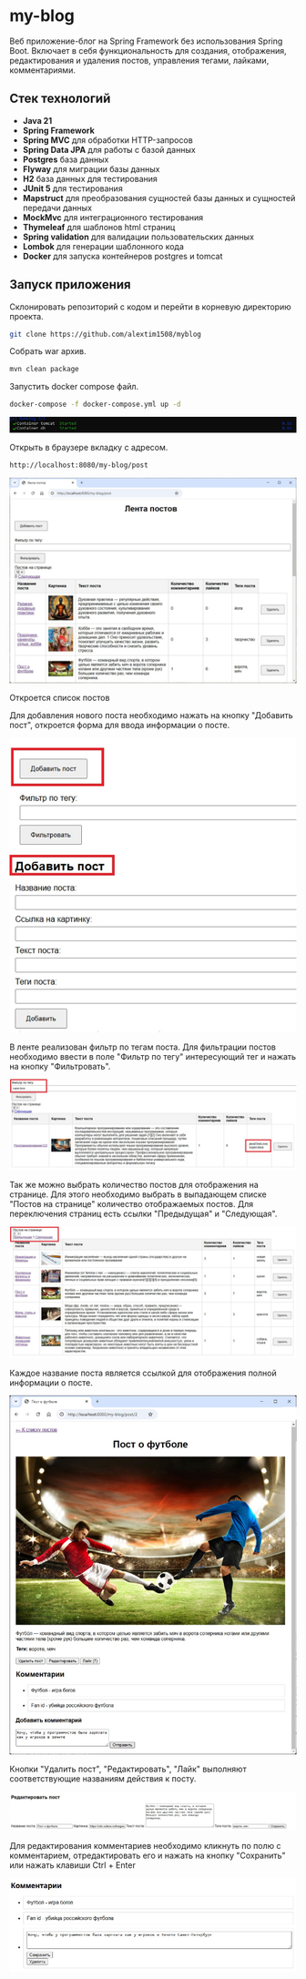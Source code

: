 # my-blog

Веб приложение-блог на Spring Framework без использования Spring Boot. Включает в себя функциональность для создания, 
отображения, редактирования и удаления постов, управления тегами, лайками, комментариями.

## Стек технологий

- **Java 21**
- **Spring Framework**
- **Spring MVC** для обработки HTTP-запросов
- **Spring Data JPA** для работы с базой данных
- **Postgres** база данных
- **Flyway** для миграции базы данных
- **H2** база данных для тестирования
- **JUnit 5** для тестирования
- **Mapstruct** для преобразования сущностей базы данных и сущностей передачи данных
- **MockMvc** для интеграционного тестирования
- **Thymeleaf** для шаблонов html страниц
- **Spring validation** для валидации пользовательских данных
- **Lombok** для генерации шаблонного кода
- **Docker** для запуска контейнеров postgres и tomcat 

## Запуск приложения 

Склонировать репозиторий с кодом и перейти в корневую директорию проекта.

```bash
git clone https://github.com/alextim1508/myblog
```

Собрать war архив.

```bash
mvn clean package
```

Запустить docker compose файл.

```bash
docker-compose -f docker-compose.yml up -d 
```
![](screenshots/0.jpg)

Открыть в браузере вкладку с адресом.

```bash
http://localhost:8080/my-blog/post
```

![](screenshots/1.jpg)

Откроется список постов

Для добавления нового поста необходимо нажать на кнопку "Добавить пост", откроется форма для ввода информации о посте.

![](screenshots/7.jpg)

В ленте реализован фильтр по тегам поста. Для фильтрации постов необходимо ввести в поле "Фильтр по тегу" интересующий 
тег и нажать на кнопку "Фильтровать".

![](screenshots/5.jpg)

Так же можно выбрать количество постов для отображения на странице. Для этого необходимо выбрать в выпадающем списке 
"Постов на странице" количество отображаемых постов. Для переключения страниц есть ссылки "Предыдущая" и "Следующая".

![](screenshots/6.jpg)

Каждое название поста является ссылкой для отображения полной информации о посте.

![](screenshots/2.jpg)

Кнопки "Удалить пост", "Редактировать", "Лайк" выполняют соответствующие названиям действия к посту. 

![](screenshots/4.jpg)

Для редактирования комментариев необходимо кликнуть по полю с комментарием, отредактировать его и нажать на кнопку 
"Сохранить" или нажать клавиши Ctrl + Enter

![](screenshots/3.jpg)